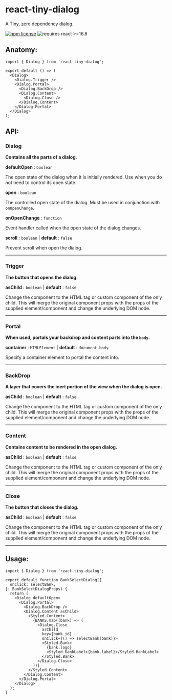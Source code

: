 # react-tiny-dialog

A Tiny, zero dependency dialog.

[![npm license](https://img.shields.io/npm/l/react-tiny-modal?style=flat-square)](https://github.com/Nfinished/react-tiny-modal/blob/master/LICENSE)
![requires react >=16.8](https://img.shields.io/npm/dependency-version/react-tiny-modal/peer/react?style=flat-square)

## Anatomy:

```tsx
import { Dialog } from 'react-tiny-dialog';

export default () => (
  <Dialog>
    <Dialog.Trigger />
    <Dialog.Portal>
      <Dialog.BackDrop />
      <Dialog.Content>
        <Dialog.Close />
      </Dialog.Content>
    </Dialog.Portal>
  </Dialog>
);
```

## API:

### Dialog

**Contains all the parts of a dialog.**

**defaultOpen** : `boolean`

The open state of the dialog when it is initially rendered. Use when you do not need to control its open state.

**open** : `boolean`

The controlled open state of the dialog. Must be used in conjunction with `onOpenChange`.

**onOpenChange** : `function`

Event handler called when the open state of the dialog changes.

**scroll** : `boolean` | **default** : `false`

Prevent scroll when open the dialog.

---

### Trigger

**The button that opens the dialog.**

**asChild** : `boolean` | **default** : `false`

Change the component to the HTML tag or custom component of the only child. This will merge the original component props with the props of the supplied element/component and change the underlying DOM node.

---

### Portal

**When used, portals your backdrop and content parts into the `body`.**

**container** : `HTMLElement` | **default** : `document.body`

Specify a container element to portal the content into.

---

### BackDrop

**A layer that covers the inert portion of the view when the dialog is open.**

**asChild** : `boolean` | **default** : `false`

Change the component to the HTML tag or custom component of the only child. This will merge the original component props with the props of the supplied element/component and change the underlying DOM node.

---

### Content

**Contains content to be rendered in the open dialog.**

**asChild** : `boolean` | **default** : `false`

Change the component to the HTML tag or custom component of the only child. This will merge the original component props with the props of the supplied element/component and change the underlying DOM node.

---

### Close

**The button that closes the dialog.**

**asChild** : `boolean` | **default** : `false`

Change the component to the HTML tag or custom component of the only child. This will merge the original component props with the props of the supplied element/component and change the underlying DOM node.

---

## Usage:

```tsx
import { Dialog } from 'react-tiny-dialog';

export default function BankSelectDialog({
  onClick: selectBank,
}: BankSelectDialogProps) {
  return (
    <Dialog defaultOpen>
      <Dialog.Portal>
        <Dialog.BackDrop />
        <Dialog.Content asChild>
          <Styled.Content>
            {BANKS.map((bank) => (
              <Dialog.Close
                asChild
                key={bank.id}
                onClick={() => selectBank(bank)}>
                <Styled.Bank>
                  {bank.logo}
                  <Styled.BankLabel>{bank.label}</Styled.BankLabel>
                </Styled.Bank>
              </Dialog.Close>
            ))}
          </Styled.Content>
        </Dialog.Content>
      </Dialog.Portal>
    </Dialog>
  );
}
```
